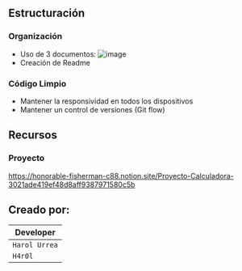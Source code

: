 
## Estructuración

### Organización
+ Uso de 3 documentos:
	![image](https://user-images.githubusercontent.com/65699208/201266757-c436a4e8-3bb1-4207-ab68-9da59901b595.png)
+ Creación de Readme

### Código Limpio
+ Mantener la responsividad en todos los dispositivos
+ Mantener un control de versiones (Git flow)

## Recursos

### Proyecto
https://honorable-fisherman-c88.notion.site/Proyecto-Calculadora-3021ade419ef48d8aff9387971580c5b


## Creado por:
|  Developer  |
|-------------|
|`Harol Urrea`|
|   `H4r0l`   |